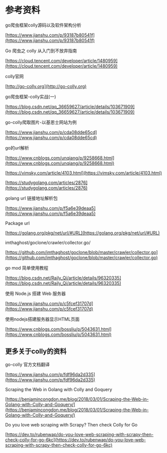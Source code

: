 # 参考资料

go爬虫框架colly源码以及软件架构分析

[https://www.jianshu.com/p/93187b80541f](https://www.jianshu.com/p/93187b80541f)

Go 爬虫之 colly 从入门到不放弃指南

[https://cloud.tencent.com/developer/article/1480959](https://cloud.tencent.com/developer/article/1480959)

colly官网

[http://go-colly.org](http://go-colly.org)

go爬虫框架-colly实战(一)

[https://blog.csdn.net/qq_36659627/article/details/103671909](https://blog.csdn.net/qq_36659627/article/details/103671909)

go-colly爬取图片-以基恩士网站为例

[https://www.jianshu.com/p/cda08dde65cd](https://www.jianshu.com/p/cda08dde65cd)

go的url解析

[https://www.cnblogs.com/unqiang/p/9258668.html](https://www.cnblogs.com/unqiang/p/9258668.html)

[https://vimsky.com/article/4103.html](https://vimsky.com/article/4103.html)

[https://studygolang.com/articles/2876](https://studygolang.com/articles/2876)

golang url 链接地址解析包

[https://www.jianshu.com/p/f5a6e39deaa5](https://www.jianshu.com/p/f5a6e39deaa5)

Package url

[https://golang.org/pkg/net/url/#URL](https://golang.org/pkg/net/url/#URL)

imthaghost/goclone/crawler/collector.go/

[https://github.com/imthaghost/goclone/blob/master/crawler/collector.go](https://github.com/imthaghost/goclone/blob/master/crawler/collector.go)

go mod 简单使用教程

[https://blog.csdn.net/Raily_Qi/article/details/96320335](https://blog.csdn.net/Raily_Qi/article/details/96320335)

使用 Node.js 搭建 Web 服务器

[https://www.jianshu.com/p/c5fcef31707d](https://www.jianshu.com/p/c5fcef31707d)

使用nodejs搭建服务器显示HTML页面

[https://www.cnblogs.com/bossliu/p/5043631.html](https://www.cnblogs.com/bossliu/p/5043631.html)

## 更多关于colly的资料
go-colly 官方文档翻译

[https://www.jianshu.com/p/fdf96da2d335](https://www.jianshu.com/p/fdf96da2d335)

Scraping the Web in Golang with Colly and Goquery

[https://benjamincongdon.me/blog/2018/03/01/Scraping-the-Web-in-Golang-with-Colly-and-Goquery/](https://benjamincongdon.me/blog/2018/03/01/Scraping-the-Web-in-Golang-with-Colly-and-Goquery/)

Do you love web scraping with Scrapy? Then check Colly for Go

[https://dev.to/rubenwap/do-you-love-web-scraping-with-scrapy-then-check-colly-for-go-6kc](https://dev.to/rubenwap/do-you-love-web-scraping-with-scrapy-then-check-colly-for-go-6kc)